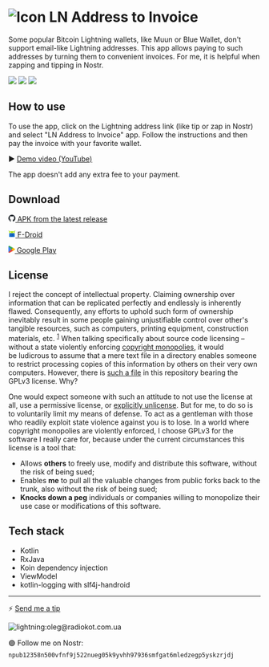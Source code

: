# <img src="https://raw.githubusercontent.com/Radiokot/ln-addr-to-invoice/main/app/src/main/res/mipmap-hdpi/ic_launcher.png" alt="Icon" style="vertical-align: bottom; height: 1.2em;"/> LN Address to Invoice
Some popular Bitcoin Lightning wallets, like Muun or Blue Wallet, don't support email-like Lightning addresses. This app allows paying to such addresses by turning them to convenient invoices. For me, it is helpful when zapping and tipping in Nostr.

<p float="left">
<img src="fastlane/metadata/android/en-US/images/phoneScreenshots/1.png" width=200 />
<img src="fastlane/metadata/android/en-US/images/phoneScreenshots/2.png" width=200 />
<img src="fastlane/metadata/android/en-US/images/phoneScreenshots/3.png" width=200 />
</p>

## How to use
To use the app, click on the Lightning address link (like tip or zap in Nostr) and select "LN Address to Invoice" app. Follow the instructions and then pay the invoice with your favorite wallet. 

▶ [Demo video (YouTube)](https://www.youtube.com/shorts/FMpSQ-l64Cw)

The app doesn't add any extra fee to your payment.

## Download
[<img src="repository-assets/icon-github.svg" alt="APK" style="height: 1em;"/> APK from the latest release](https://github.com/Radiokot/ln-addr-to-invoice/releases/latest)


[<img src="repository-assets/icon-fdroid.png" alt="F-Droid" style="height: 1em;"/> F-Droid](https://f-droid.org/packages/ua.com.radiokot.lnaddr2invoice)


[<img src="repository-assets/icon-gplay.svg" alt="Google Play" style="height: 1em;"/> Google Play](https://play.google.com/store/apps/details?id=ua.com.radiokot.lnaddr2invoice)

## License
I reject the concept of intellectual property. Claiming ownership over information that can be replicated perfectly and endlessly is inherently flawed. Consequently, any efforts to uphold such form of ownership inevitably result in some people gaining unjustifiable control over other's tangible resources, such as computers, printing equipment, construction materials, etc. <sup>[1](repository-assets/kinsella_against_intellectual_property.pdf)</sup>
When talking specifically about source code licensing – without a state violently enforcing [copyright monopolies](https://torrentfreak.com/language-matters-framing-the-copyright-monopoly-so-we-can-keep-our-liberties-130714/), it would be ludicrous to assume that a mere text file in a directory enables someone to restrict processing copies of this information by others on their very own computers. 
However, there is [such a file](LICENSE) in this repository bearing the GPLv3 license. Why?

One would expect someone with such an attitude to not use the license at all, use a permissive license, or [explicitly unlicense](https://unlicense.org/).
But for me, to do so is to voluntarily limit my means of defense. To act as a gentleman with those who readily exploit state violence against you is to lose.
In a world where copyright monopolies are violently enforced, I choose GPLv3 for the software I really care for, because under the current circumstances this license is a tool that:
- Allows **others** to freely use, modify and distribute this software, without the risk of being sued;
- Enables **me** to pull all the valuable changes from public forks back to the trunk, also without the risk of being sued;
- **Knocks down a peg** individuals or companies willing to monopolize their use case or modifications of this software.

## Tech stack
- Kotlin
- RxJava
- Koin dependency injection
- ViewModel
- kotlin-logging with slf4j-handroid

---
⚡ [Send me a tip](https://radiokot.com.ua/tip)

![lightning:oleg@radiokot.com.ua](https://user-images.githubusercontent.com/5675681/220079850-2370cffb-761b-44cb-b106-3a70ff89e1a6.png)

🟣 Follow me on Nostr: `npub12358n500vfnf9j522nueg05k9yvhh97936smfgat6mledzegp5yskzrjdj`
